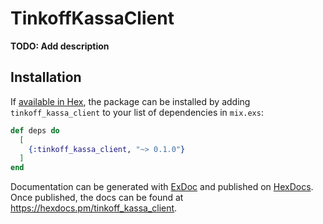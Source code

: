 # TinkoffKassaClient

**TODO: Add description**

## Installation

If [available in Hex](https://hex.pm/docs/publish), the package can be installed
by adding `tinkoff_kassa_client` to your list of dependencies in `mix.exs`:

```elixir
def deps do
  [
    {:tinkoff_kassa_client, "~> 0.1.0"}
  ]
end
```

Documentation can be generated with [ExDoc](https://github.com/elixir-lang/ex_doc)
and published on [HexDocs](https://hexdocs.pm). Once published, the docs can
be found at <https://hexdocs.pm/tinkoff_kassa_client>.

